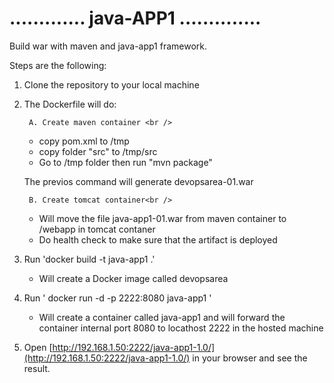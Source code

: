 # ............. java-APP1 ..............

Build war with maven and java-app1 framework.

Steps are the following:

1. Clone the repository to your local machine
2. The Dockerfile will do:

        A. Create maven container <br />
        
     * copy pom.xml to /tmp <br />
     * copy folder "src" to /tmp/src <br />
     * Go to /tmp folder then run "mvn package"<br />
      
      The previos command will generate devopsarea-01.war<br />
        
        B. Create tomcat container<br />
        
     * Will move the file java-app1-01.war from maven container to /webapp in tomcat contaner<br />
     * Do health check to make sure that the artifact is deployed

3. Run 'docker build -t java-app1 .' <br />
    
     * Will create a Docker image called devopsarea <br />

4. Run ' docker run -d -p 2222:8080 java-app1 ' <br />
     * Will create a container called java-app1 and will forward the container internal port 8080 to locathost 2222 in the hosted machine 

5. Open [http://192.168.1.50:2222/java-app1-1.0/](http://192.168.1.50:2222/java-app1-1.0/) in your browser and see the result.
